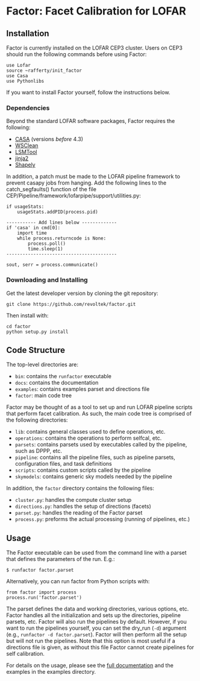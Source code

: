 Factor: Facet Calibration for LOFAR
===================================

Installation
------------

Factor is currently installed on the LOFAR CEP3 cluster. Users on CEP3
should run the following commands before using Factor:

    use Lofar
    source ~rafferty/init_factor
    use Casa
    use Pythonlibs

If you want to install Factor yourself, follow the instructions below.

### Dependencies

Beyond the standard LOFAR software packages, Factor requires the following:

* [CASA](http://casa.nrao.org) (versions *before* 4.3)
* [WSClean](http://sourceforge.net/p/wsclean/wiki/Home)
* [LSMTool](https://github.com/darafferty/LSMTool)
* [jinja2](http://jinja.pocoo.org/docs/dev)
* [Shapely](https://github.com/Toblerity/Shapely)

In addition, a patch must be made to the LOFAR pipeline framework to prevent
casapy jobs from hanging. Add the following lines to the catch_segfaults()
function of the file CEP/Pipeline/framework/lofarpipe/support/utilities.py:

    if usageStats:
        usageStats.addPID(process.pid)

    ----------- Add lines below -------------
    if 'casa' in cmd[0]:
        import time
        while process.returncode is None:
            process.poll()
            time.sleep(1)
    -----------------------------------------

    sout, serr = process.communicate()

### Downloading and Installing

Get the latest developer version by cloning the git repository:

    git clone https://github.com/revoltek/factor.git

Then install with:

    cd factor
    python setup.py install

Code Structure
--------------
The top-level directories are:

* `bin`: contains the `runfactor` executable
* `docs`: contains the documentation
* `examples`: contains examples parset and directions file
* `factor`: main code tree

Factor may be thought of as a tool to set up and run LOFAR pipeline scripts that
perform facet calibration. As such, the main code tree is comprised of the
following directories:

* `lib`: contains general classes used to define operations, etc.
* `operations`: contains the operations to perform selfcal, etc.
* `parsets`: contains parsets used by executables called by the pipeline, such
as DPPP, etc.
* `pipeline`: contains all the pipeline files, such as pipeline parsets,
configuration files, and task definitions
* `scripts`: contains custom scripts called by the pipeline
* `skymodels`: contains generic sky models needed by the pipeline

In addition, the `factor` directory contains the following files:

* `cluster.py`: handles the compute cluster setup
* `directions.py`: handles the setup of directions (facets)
* `parset.py`: handles the reading of the Factor parset
* `process.py`: preforms the actual processing (running of pipelines, etc.)

Usage
-----

The Factor executable can be used from the command line with a parset that
defines the parameters of the run. E.g.:

    $ runfactor factor.parset

Alternatively, you can run factor from Python scripts with:

    from factor import process
    process.run('factor.parset')

The parset defines the data and working directories, various options, etc.
Factor handles all the initialization and sets up the directories, pipeline
parsets, etc. Factor will also run the pipelines by default. However, if you
want to run the pipelines yourself, you can set the dry_run (`-d`) argument
(e.g., `runfactor -d factor.parset`). Factor will then perform all the setup but
will not run the pipelines. Note that this option is most useful if a
directions file is given, as without this file Factor cannot create pipelines
for self calibration.

For details on the usage, please see the [full documentation](http://www.astron.nl/citt/facet-doc/)
and the examples in the examples directory.
